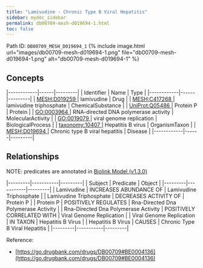 ```yaml
---
title: "Lamivudine - Chronic Type B Viral Hepatitis"
sidebar: mydoc_sidebar
permalink: db00709-mesh-d019694-1.html
toc: false 
---
```



Path ID: `DB00709_MESH_D019694_1`
{% include image.html url="images/db00709-mesh-d019694-1.png" file="db00709-mesh-d019694-1.png" alt="db00709-mesh-d019694-1" %}

## Concepts

|------------|------|---------|
| Identifier | Name | Type    |
|------------|------|---------|
| <a href="https://identifiers.org/MESH:D019259">MESH:D019259 </a> | lamivudine | Drug |
| <a href="https://identifiers.org/MESH:C417268">MESH:C417268 </a> | lamivudine triphosphate | ChemicalSubstance |
| <a href="https://identifiers.org/UniProt:Q05486">UniProt:Q05486 </a> | Protein P | Protein |
| <a href="https://identifiers.org/GO:0003964">GO:0003964 </a> | RNA-directed DNA polymerase activity | MolecularActivity |
| <a href="https://identifiers.org/GO:0019079">GO:0019079 </a> | viral genome replication | BiologicalProcess |
| <a href="https://identifiers.org/taxonomy:10407">taxonomy:10407 </a> | Hepatitis B virus | OrganismTaxon |
| <a href="https://identifiers.org/MESH:D019694">MESH:D019694 </a> | Chronic type B viral hepatitis | Disease |
|------------|------|---------|

## Relationships


NOTE: predicates are annotated in <a href="https://github.com/biolink/biolink-model/releases/tag/v1.3.0">Biolink Model (v1.3.0)</a>

|---------|-----------|---------|
| Subject | Predicate | Object  |
|---------|-----------|---------|
| Lamivudine | INCREASES ABUNDANCE OF | Lamivudine Triphosphate |
| Lamivudine Triphosphate | DECREASES ACTIVITY OF | Protein P |
| Protein P | POSITIVELY REGULATES | Rna-Directed Dna Polymerase Activity |
| Rna-Directed Dna Polymerase Activity | POSITIVELY CORRELATED WITH | Viral Genome Replication |
| Viral Genome Replication | IN TAXON | Hepatitis B Virus |
| Hepatitis B Virus | CAUSES | Chronic Type B Viral Hepatitis |
|---------|-----------|---------|

Reference: 
  - [https://go.drugbank.com/drugs/DB00709#BE0004136](https://go.drugbank.com/drugs/DB00709#BE0004136)
